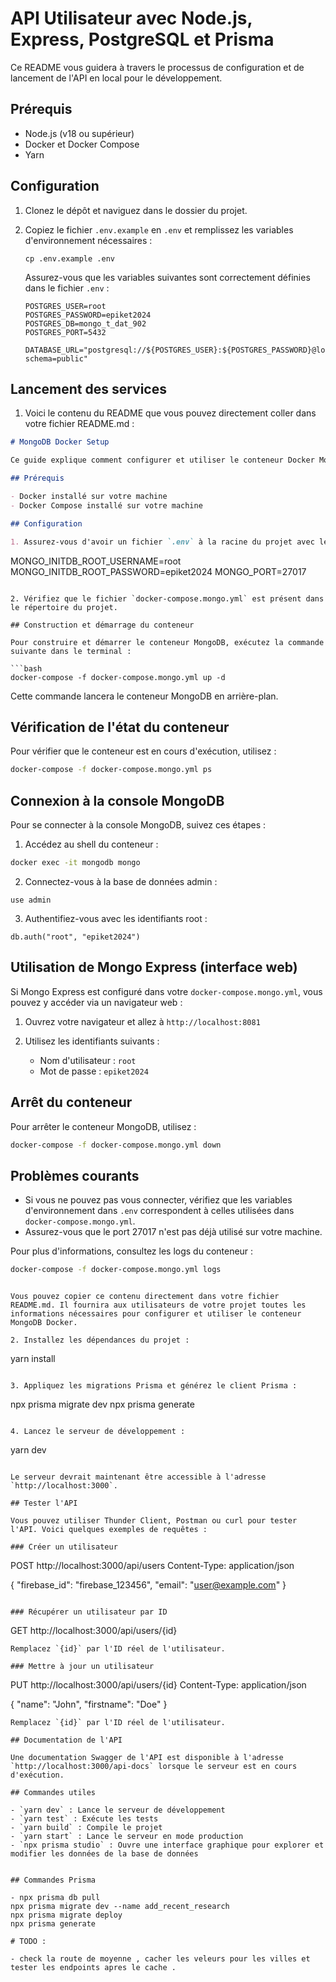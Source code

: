 # API Utilisateur avec Node.js, Express, PostgreSQL et Prisma

Ce README vous guidera à travers le processus de configuration et de lancement de l'API en local pour le développement.

## Prérequis

- Node.js (v18 ou supérieur)
- Docker et Docker Compose
- Yarn 

## Configuration

1. Clonez le dépôt et naviguez dans le dossier du projet.

2. Copiez le fichier `.env.example` en `.env` et remplissez les variables d'environnement nécessaires :

   ```
   cp .env.example .env
   ```

   Assurez-vous que les variables suivantes sont correctement définies dans le fichier `.env` :

   ```
   POSTGRES_USER=root
   POSTGRES_PASSWORD=epiket2024
   POSTGRES_DB=mongo_t_dat_902
   POSTGRES_PORT=5432

   DATABASE_URL="postgresql://${POSTGRES_USER}:${POSTGRES_PASSWORD}@localhost:${POSTGRES_PORT}/${POSTGRES_DB}?schema=public"
   ```

## Lancement des services

1. Voici le contenu du README que vous pouvez directement coller dans votre fichier README.md :

```markdown
# MongoDB Docker Setup

Ce guide explique comment configurer et utiliser le conteneur Docker MongoDB pour notre projet.

## Prérequis

- Docker installé sur votre machine
- Docker Compose installé sur votre machine

## Configuration

1. Assurez-vous d'avoir un fichier `.env` à la racine du projet avec les variables suivantes :

```
MONGO_INITDB_ROOT_USERNAME=root
MONGO_INITDB_ROOT_PASSWORD=epiket2024
MONGO_PORT=27017
```

2. Vérifiez que le fichier `docker-compose.mongo.yml` est présent dans le répertoire du projet.

## Construction et démarrage du conteneur

Pour construire et démarrer le conteneur MongoDB, exécutez la commande suivante dans le terminal :

```bash
docker-compose -f docker-compose.mongo.yml up -d
```

Cette commande lancera le conteneur MongoDB en arrière-plan.

## Vérification de l'état du conteneur

Pour vérifier que le conteneur est en cours d'exécution, utilisez :

```bash
docker-compose -f docker-compose.mongo.yml ps
```

## Connexion à la console MongoDB

Pour se connecter à la console MongoDB, suivez ces étapes :

1. Accédez au shell du conteneur :

```bash
docker exec -it mongodb mongo
```

2. Connectez-vous à la base de données admin :

```
use admin
```

3. Authentifiez-vous avec les identifiants root :

```
db.auth("root", "epiket2024")
```

## Utilisation de Mongo Express (interface web)

Si Mongo Express est configuré dans votre `docker-compose.mongo.yml`, vous pouvez y accéder via un navigateur web :

1. Ouvrez votre navigateur et allez à `http://localhost:8081`

2. Utilisez les identifiants suivants :
   - Nom d'utilisateur : `root`
   - Mot de passe : `epiket2024`

## Arrêt du conteneur

Pour arrêter le conteneur MongoDB, utilisez :

```bash
docker-compose -f docker-compose.mongo.yml down
```

## Problèmes courants

- Si vous ne pouvez pas vous connecter, vérifiez que les variables d'environnement dans `.env` correspondent à celles utilisées dans `docker-compose.mongo.yml`.
- Assurez-vous que le port 27017 n'est pas déjà utilisé sur votre machine.

Pour plus d'informations, consultez les logs du conteneur :

```bash
docker-compose -f docker-compose.mongo.yml logs
```
```

Vous pouvez copier ce contenu directement dans votre fichier README.md. Il fournira aux utilisateurs de votre projet toutes les informations nécessaires pour configurer et utiliser le conteneur MongoDB Docker.

2. Installez les dépendances du projet :

   ```
   yarn install
   ```

3. Appliquez les migrations Prisma et générez le client Prisma :

   ```
   npx prisma migrate dev
   npx prisma generate
   ```

4. Lancez le serveur de développement :

   ```
   yarn dev
   ```

   Le serveur devrait maintenant être accessible à l'adresse `http://localhost:3000`.

## Tester l'API

Vous pouvez utiliser Thunder Client, Postman ou curl pour tester l'API. Voici quelques exemples de requêtes :

### Créer un utilisateur

```
POST http://localhost:3000/api/users
Content-Type: application/json

{
  "firebase_id": "firebase_123456",
  "email": "user@example.com"
}
```

### Récupérer un utilisateur par ID

```
GET http://localhost:3000/api/users/{id}
```
Remplacez `{id}` par l'ID réel de l'utilisateur.

### Mettre à jour un utilisateur

```
PUT http://localhost:3000/api/users/{id}
Content-Type: application/json

{
  "name": "John",
  "firstname": "Doe"
}
```
Remplacez `{id}` par l'ID réel de l'utilisateur.

## Documentation de l'API

Une documentation Swagger de l'API est disponible à l'adresse `http://localhost:3000/api-docs` lorsque le serveur est en cours d'exécution.

## Commandes utiles

- `yarn dev` : Lance le serveur de développement
- `yarn test` : Exécute les tests
- `yarn build` : Compile le projet
- `yarn start` : Lance le serveur en mode production
- `npx prisma studio` : Ouvre une interface graphique pour explorer et modifier les données de la base de données


## Commandes Prisma 

- npx prisma db pull
npx prisma migrate dev --name add_recent_research
npx prisma migrate deploy
npx prisma generate

# TODO :

- check la route de moyenne , cacher les veleurs pour les villes et tester les endpoints apres le cache . 